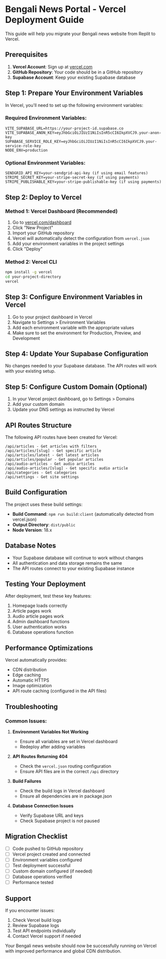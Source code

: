 # Bengali News Portal - Vercel Deployment Guide

This guide will help you migrate your Bengali news website from Replit to Vercel.

## Prerequisites

1. **Vercel Account**: Sign up at [vercel.com](https://vercel.com)
2. **GitHub Repository**: Your code should be in a GitHub repository
3. **Supabase Account**: Keep your existing Supabase database

## Step 1: Prepare Your Environment Variables

In Vercel, you'll need to set up the following environment variables:

### Required Environment Variables:
```
VITE_SUPABASE_URL=https://your-project-id.supabase.co
VITE_SUPABASE_ANON_KEY=eyJhbGciOiJIUzI1NiIsInR5cCI6IkpXVCJ9.your-anon-key
SUPABASE_SERVICE_ROLE_KEY=eyJhbGciOiJIUzI1NiIsInR5cCI6IkpXVCJ9.your-service-role-key
NODE_ENV=production
```

### Optional Environment Variables:
```
SENDGRID_API_KEY=your-sendgrid-api-key (if using email features)
STRIPE_SECRET_KEY=your-stripe-secret-key (if using payments)
STRIPE_PUBLISHABLE_KEY=your-stripe-publishable-key (if using payments)
```

## Step 2: Deploy to Vercel

### Method 1: Vercel Dashboard (Recommended)
1. Go to [vercel.com/dashboard](https://vercel.com/dashboard)
2. Click "New Project"
3. Import your GitHub repository
4. Vercel will automatically detect the configuration from `vercel.json`
5. Add your environment variables in the project settings
6. Click "Deploy"

### Method 2: Vercel CLI
```bash
npm install -g vercel
cd your-project-directory
vercel
```

## Step 3: Configure Environment Variables in Vercel

1. Go to your project dashboard in Vercel
2. Navigate to Settings > Environment Variables
3. Add each environment variable with the appropriate values
4. Make sure to set the environment for Production, Preview, and Development

## Step 4: Update Your Supabase Configuration

No changes needed to your Supabase database. The API routes will work with your existing setup.

## Step 5: Configure Custom Domain (Optional)

1. In your Vercel project dashboard, go to Settings > Domains
2. Add your custom domain
3. Update your DNS settings as instructed by Vercel

## API Routes Structure

The following API routes have been created for Vercel:

```
/api/articles - Get articles with filters
/api/articles/[slug] - Get specific article
/api/articles/latest - Get latest articles
/api/articles/popular - Get popular articles
/api/audio-articles - Get audio articles
/api/audio-articles/[slug] - Get specific audio article
/api/categories - Get categories
/api/settings - Get site settings
```

## Build Configuration

The project uses these build settings:
- **Build Command**: `npm run build:client` (automatically detected from vercel.json)
- **Output Directory**: `dist/public`
- **Node Version**: 18.x

## Database Notes

- Your Supabase database will continue to work without changes
- All authentication and data storage remains the same
- The API routes connect to your existing Supabase instance

## Testing Your Deployment

After deployment, test these key features:
1. Homepage loads correctly
2. Article pages work
3. Audio article pages work
4. Admin dashboard functions
5. User authentication works
6. Database operations function

## Performance Optimizations

Vercel automatically provides:
- CDN distribution
- Edge caching
- Automatic HTTPS
- Image optimization
- API route caching (configured in the API files)

## Troubleshooting

### Common Issues:

1. **Environment Variables Not Working**
   - Ensure all variables are set in Vercel dashboard
   - Redeploy after adding variables

2. **API Routes Returning 404**
   - Check the `vercel.json` routing configuration
   - Ensure API files are in the correct `/api` directory

3. **Build Failures**
   - Check the build logs in Vercel dashboard
   - Ensure all dependencies are in package.json

4. **Database Connection Issues**
   - Verify Supabase URL and keys
   - Check Supabase project is not paused

## Migration Checklist

- [ ] Code pushed to GitHub repository
- [ ] Vercel project created and connected
- [ ] Environment variables configured
- [ ] Test deployment successful
- [ ] Custom domain configured (if needed)
- [ ] Database operations verified
- [ ] Performance tested

## Support

If you encounter issues:
1. Check Vercel build logs
2. Review Supabase logs
3. Test API endpoints individually
4. Contact Vercel support if needed

Your Bengali news website should now be successfully running on Vercel with improved performance and global CDN distribution.